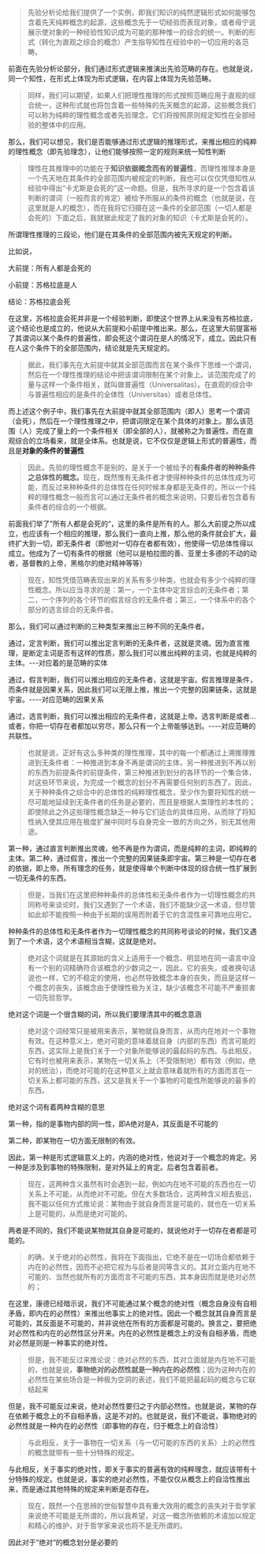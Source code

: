 <blockquote>先验分析论给我们提供了一个实例，即我们知识的纯然逻辑形式如何能够包含着先天纯粹概念的起源，这些概念先于一切经验而表现对象，或者毋宁说展示使对象的一种经验性知识成为可能的那种惟一的综合的统一。判断的形式（转化为直观之综合的概念）产生指导知性在经验中的一切应用的各范畴。</blockquote><p>前面在先验分析论部分，我们通过形式逻辑来推演出先验范畴的存在。也就是说，同一个知性，在形式上体现为形式逻辑，在内容上体现为先验范畴。</p><blockquote>同样，我们可以期望，如果人们把理性推理的形式按照范畴应用于直观的综合统一，这种形式就也将包含着一些特殊的先天概念的起源，这些概念我们可以称为纯粹的理性概念或者先验理念，它们将按照原则规定知性在全部经验的整体中的应用。</blockquote><p>那么，我们可以想见，我们是否能够通过形式逻辑的推理形式，来推出相应的纯粹的理性概念（即先验理念），让他们能够按照一定的规则来统一知性判断</p><blockquote>理性在其推理中的功能在于<b>知识依据概念而有的普遍性</b>，而理性推理本身是一个先天地在其条件的全部范围内被规定的判断。我也可以仅仅凭借知性从经验中得出“卡尤斯是会死的”这一命题。但是，我所寻求的是一个包含着该判断的谓词（一般而言的肯定）被给予所服从的条件的概念（也就是说，在这里就是人的概念），而在我将它归摄在这一条件的全部范围（一切人都是会死的）下面之后，我就据此规定了我的对象的知识（卡尤斯是会死的）。</blockquote><p>所谓理性推理的三段论，他们是在其条件的全部范围内被先天规定的判断。</p><p>比如说，</p><p>大前提：所有人都是会死的</p><p>小前提：苏格拉底是人</p><p>结论：苏格拉底会死</p><p>在这里，苏格拉底会死并非是一个经验判断，即使这个世界上从来没有苏格拉底，这个结论也是成立的，他说从大前提和小前提中推出来。那么，在这里大前提富裕了其谓词以某个条件的普遍性，即会死这个谓词在是人的情况下，成立。因此只有在人这个条件下的全部范围内，结论就是先天规定的。</p><blockquote>据此，我们事先在大前提中就其全部范围而言在某个条件下思维一个谓词，然后在一个理性推理的结论中把该谓词限制在某个对象上。该范围完成了的量与这样一个条件相关，就叫做普遍性（Universalitas）。在直观的综合中与普遍性相应的是条件的全体性（Universitas）或者总体性。</blockquote><p>而上述这个例子中，我们事先在大前提中就其全部范围内（即人）思考一个谓词（会死），然后在一个理性推理之中，把谓词限定在某个具体的对象上。那么该范围（人）完成了量上的一个条件相关（即全部的人），就被称之为普遍性。而在直观综合的立场看来，就是全体系。也就是说，它不仅仅是逻辑上形式的普遍性，而且是<b>对象的条件的普遍性</b></p><blockquote>因此，先验的理性概念不是别的，是关于一个被给予的<b>有条件者的种种条件之总体性的概念。</b>现在，既然惟有无条件者才使得种种条件的总体性成为可能，而反过来种种条件的总体性在任何时候本身都是无条件的，所以一个纯粹的理性概念一般而言可以通过无条件者的概念来说明，只要后者包含着有条件者的综合的一个根据。</blockquote><p>前面我们举了”所有人都是会死的“，这里的条件是所有的人。那么大前提之所以成立，也应该有一个相应的推理，那么我们一直向上推，那么他的条件就会扩大，最终扩大到一切，即无条件者（即他对一切存在者都有效），他使得一切总体性得以成立。他成为了一切有条件的根据（他可以是柏拉图的善、亚里士多德的不动的动者，基督教的上帝，黑格尔的绝对精神等等）</p><blockquote>现在，知性凭借范畴表现出来的关系有多少种类，也就会有多少个纯粹的理性概念。所以应当寻求的是：第一，一个主体中定言综合的无条件者；第二，一个序列的各个环节的假言综合的无条件者；第三，一个体系中的各个部分的选言综合的无条件者。</blockquote><p>那么，我们可以通过判断的三种类型来推出三种不同的无条件者。</p><p>通过，定言判断，我们可以推出定言判断的无条件者，这就是灵魂。因为直言推理，是断定主词是否有这样的性质，那么我们可以推出纯粹的主词，也就是纯粹的主体。---对应着的是范畴的实体</p><p>通过，假言判断，我们可以推出相应的无条件者，这就是宇宙。假言推理是条件，而条件就是因果关系，因此我们可以无限上推，推出一个完整的因果链条，这就是宇宙。----对应范畴的因果关系</p><p>通过，选言判断，我们可以推出相应的无条件者，这就是上帝。选言判断是或者...或者，你把一切存在者都加以穷尽，那么只有一个上帝能够达到。----对应范畴的共联性。</p><blockquote>也就是说，正好有这么多种类的理性推理，其中的每一个都通过上溯推理推进到无条件者：一种推进到本身不再是谓词的主体，另一种推进到不再以别的东西为前提条件的前提条件，第三种推进到划分的各环节的一个集合体，对这些环节来说，为完成一个概念的划分不再需要任何别的东西了。因此，关于种种条件之综合中的总体性的纯粹理性概念，至少作为要将知性的统一尽可能地延续到无条件者的任务是必要的，而且是根据人类理性的本性的；即使除此之外这些理性概念缺乏一种与它们适合的具体应用，从而除了将知性纳入使其应用在极度扩展中同时与自身完全一致的方向之外，别无其他用途。</blockquote><p>第一种，通过直言判断推出灵魂，他不再是作为谓词，而是纯粹的主词，即纯粹的主体。第二种，通过假言，推出一个完整的因果链条即宇宙。第三种是一切存在者的依据，即上帝。所有理念的任务，就是使得单个判断中体现的综合统一性扩展到一切无条件的东西。</p><blockquote>但是，当我们在这里把种种条件的总体性和无条件者作为一切理性概念的共同称号来谈论时，我们又遇到了一个术语，我们不能缺少这一术语，但尽管如此却不能按照一种由于长期的误用而附着于它的含混性来可靠地应用它。</blockquote><p>种种条件的总体性和无条件者作为一切理性概念的共同称号谈论的时候，我们又遇到了一个术语，这个术语相当含糊，这就是绝对。</p><blockquote>绝对这个词就是在其源始的含义上适用于一个概念、明显地在同一语言中没有一个别的词精确符合该概念的少数词之一，因此，它的丧失，或者换句话说也一样，它的不稳定的使用，也必然导致概念本身的丧失，而且是这样一个概念的丧失，该概念由于使理性极为关注，缺少该概念不可能不严重损害一切先验哲学。</blockquote><p>绝对这个词是一个很含糊的词，所以我们要理清其中的概念意涵</p><blockquote>绝对这个词经常只是被用来表示，某物就自身而言，从而内在地对一个事物有效。在这种意义上，绝对可能的意味着就自身（内部的东西）而言可能的东西，这实际上是我们关于一个对象所能够说的最起码的东西。与此相反，它有时也被用来表示，某物在一切关系上（不受限制地）都有效（例如，绝对的统治），而绝对可能的在这种意义上就会意味着就所有的方面而言在一切关系上都可能的东西，这又是我关于一个事物的可能性所能够说的最多的东西。</blockquote><p>绝对这个词有着两种含糊的意思</p><p>第一种，指的是事物内部的同一性，即A绝对是A，其反面是不可能的</p><p>第二种，即某物在一切方面无限制的有效。</p><p>因此，第一种是形式逻辑意义上的，内涵的绝对性，他说对于一个概念的肯定。另一种是涉及到事物的特殊限制，是对外延上的肯定。后者包含着前者。</p><blockquote>现在，这两种含义虽然有时会遇到一起，例如内在地不可能的东西也在一切关系上不可能，从而绝对不可能。但在大多数场合，这两种含义相去极远，我不能以任何方式推论说：某物由于就自身而言是可能的，就也在一切关系上是可能的，从而是绝对可能的。</blockquote><p>两者是不同的，我们不能说某物就其自身是可能的，就说他对于一切存在者都是可能的。</p><blockquote>的确，关于绝对的必然性，我将在下面指出，它绝不是在一切场合都依赖于内在的必然性，因而不必把它视为与后者是同等含义的。其对立面内在地不可能的、当然也就所有的方面而言不可能的东西，其本身因而就是绝对必然的；</blockquote><p>在这里，康德已经暗示说，我们不可能通过某个概念的绝对性（概念自身没有自相矛盾，即内在的必然性）来推出他事实上的绝对性。因此一个概念就其自身而言是可能的，其反面是不可能的，并非说他在所有的方面都是可能的。换言之，要把绝对必然性和内在的必然性区分开来。内在的必然性是概念上的没有自相矛盾，而绝对必然是则是一种事实的绝对性。</p><blockquote>但是，我不能反过来推论说：绝对必然的东西，其对立面就是内在地不可能的，也就是说，<b>事物绝对的必然性就是一种内在的必然性</b>；因为这种内在的必然性在某些场合是一种极为空洞的表述，我们不能把最起码的概念与它联结起来</blockquote><p>但是，我不可能反过来说，绝对必然性要归之于内部必然性。也就是说，某物的存在依赖于概念上的不自相矛盾，这是不对的。也就是说，我们不能说，事物绝对的必然性就是一种内在的必然性（即事物的存在，归于概念上的自洽性）</p><blockquote>与此相反，关于一事物在一切关系（与一切可能的东西的关系）上的必然性的概念就带有一些十分特殊的规定。</blockquote><p>与此相反，关于事实的绝对性，即关于事实的普遍有效的纯粹理念，就应该带有十分特殊的规定。也就是说，事实的绝对必然性，不能仅仅从概念上的自洽性推出来，而是通过其他特殊的规定来判断是否存在。</p><blockquote>现在，既然一个在思辨的世俗智慧中具有重大效用的概念的丧失对于哲学家来说绝不可能是无所谓的，所以我希望，对这一概念所依赖的术语加以规定和精心的维护，对于哲学家来说也将不是无所谓的。</blockquote><p>因此对于”绝对“的概念划分是必要的</p>